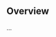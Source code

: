 <!-- Note: Please must use one of our issue templates to file an issue! 🛑 -->
<!-- 👉 https://github.com/eliast/my-app/issues/new/choose 👈 -->
<!-- **Issues that should have been filed with a template will be closed without action, and we will ask you to use a template.** -->

<!-- This blank issue template is only for issues that don't fit any of the templates. -->

## Overview

...

